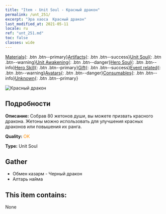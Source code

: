 ```yaml
---
title: "Item - Unit Soul - Красный дракон"
permalink: /unt_251/
excerpt: "Эра хаоса  Красный дракон"
last_modified_at: 2021-05-11
locale: ru
ref: "unt_251.md"
toc: false
classes: wide
---
```

 [Materials](/ItemsRU/){: .btn .btn--primary}[Artifacts](/ItemsRU/Artifacts/){: .btn .btn--success}[Unit Soul](/ItemsRU/UnitSoul/){: .btn .btn--warning}[Unit Awakening](/ItemsRU/UnitAwakening/){: .btn .btn--danger}[Hero Soul](/ItemsRU/HeroSoul/){: .btn .btn--info}[Hero Skill](/ItemsRU/HeroSkill/){: .btn .btn--primary}[Gift](/ItemsRU/Gift/){: .btn .btn--success}[Event related](/ItemsRU/Events/){: .btn .btn--warning}[Avatars](/ItemsRU/Avatars/){: .btn .btn--danger}[Consumables](/ItemsRU/Consumables/){: .btn .btn--info}[Unknown](/ItemsRU/Unknown/){: .btn .btn--primary}

 ![Красный дракон](/images/u/ti_chilong.jpg)

## Подробности
 **Описание:** Собрав 80 жетонов души, вы можете призвать красного дракона. Жетоны можно использовать для улучшения красных драконов или повышения их ранга.

 **Quality:** <span style="color: #FF8C00">OK</span>

 **Type:** Unit Soul

## Gather

*    Обмен казарм - Черный дракон 
*    Алтарь найма 

## This item contains:

  None

